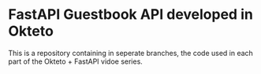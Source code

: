 # FastAPI Guestbook API developed in Okteto

This is a repository containing in seperate branches, the code used in each part of the Okteto + FastAPI vidoe series.
